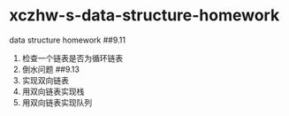 # xczhw-s-data-structure-homework
data structure homework
##9.11
1. 检查一个链表是否为循环链表
2. 倒水问题
##9.13
1. 实现双向链表
2. 用双向链表实现栈
3. 用双向链表实现队列
